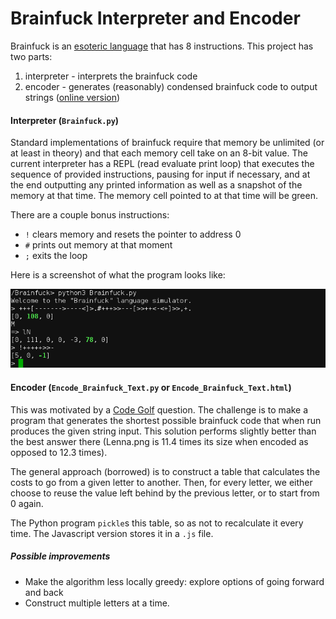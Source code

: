 # Brainfuck Interpreter and Encoder

Brainfuck is an [esoteric language](http://en.wikipedia.org/wiki/Brainfuck) that has 8 instructions. 
This project has two parts:
  1. interpreter - interprets the brainfuck code
  2. encoder - generates (reasonably) condensed brainfuck code to output strings ([online version][1])

#### Interpreter (`Brainfuck.py`)

Standard implementations of brainfuck require that memory be unlimited (or at least in theory) and
that each memory cell take on an 8-bit value. The current interpreter has a REPL (read evaluate
print loop) that executes the sequence of provided instructions, pausing for input if necessary,
and at the end outputting any printed information as well as a snapshot of the memory at that time.
The memory cell pointed to at that time will be green.

There are a couple bonus instructions:

  * `!` clears memory and resets the pointer to address 0
  * `#` prints out memory at that moment
  * `;` exits the loop
  
Here is a screenshot of what the program looks like:

![screen-capture-1][2]

#### Encoder (`Encode_Brainfuck_Text.py` or `Encode_Brainfuck_Text.html`)

This was motivated by a [Code Golf][3] question. The challenge is to make a program that generates
the shortest possible brainfuck code that when run produces the given string input. This solution
performs slightly better than the best answer there (Lenna.png is 11.4 times its size when encoded
as opposed to 12.3 times).

The general approach (borrowed) is to construct a table that calculates the costs to go from a
given letter to another. Then, for every letter, we either choose to reuse the value left behind by
the previous letter, or to start from 0 again.

The Python program `pickle`s this table, so as not to recalculate it every time. The Javascript version
stores it in a `.js` file.

[1]: http://rawgit.com/harpocrates/Brainfuck/master/JavaScript/Encode_Brainfuck_Text.html
[2]: https://raw.githubusercontent.com/harpocrates/Brainfuck/master/Images/screencapture-1.png
[3]: http://codegolf.stackexchange.com/questions/3450/how-to-encode-shortest-brainf-ck-strings

##### Possible improvements

  * Make the algorithm less locally greedy: explore options of going forward and back
  * Construct multiple letters at a time.


